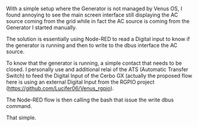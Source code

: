With a simple setup where the Generator is not managed by Venus OS, I found annoying to see the main screen interface still displaying the AC source coming from the grid while in fact the AC source is coming from the Generator I started manually.

The solution is essentially using Node-RED to read a Digital input to know if the generator is running and then to write to the dbus interface the AC source.

To know that the generator is running, a simple contact that needs to be closed. I personally use and additional relai of the ATS (Automatic Transfer Switch) to feed the Digital Input of the Cerbo GX (actually the proposed flow here is using an external Digital Input from the RGPIO project (https://github.com/Lucifer06/Venus_rgpio).

The Node-RED flow is then calling the bash that issue the write dbus command.

That simple.

